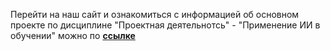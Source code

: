 Перейти на наш сайт и ознакомиться с информацией об основном проекте по дисциплине "Проектная деятельнотсь" - "Применение ИИ в обучении" можно по [**ссылке**](https://AnastasiaSoloveva06.github.io/)


